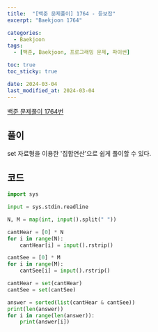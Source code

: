 ```yaml
---
title:  "[백준 문제풀이] 1764 - 듣보잡"
excerpt: "Baekjoon 1764"

categories:
  - Baekjoon
tags:
  - [백준, Baekjoon, 프로그래밍 문제, 파이썬]

toc: true
toc_sticky: true

date: 2024-03-04
last_modified_at: 2024-03-04
---
```


[백준 문제풀이 1764번](https://www.acmicpc.net/problem/1764)
 
## 풀이
set 자료형을 이용한 '집합연산'으로 쉽게 풀이할 수 있다.

## 코드

```py
import sys

input = sys.stdin.readline

N, M = map(int, input().split(" "))

cantHear = [0] * N
for i in range(N):
    cantHear[i] = input().rstrip()

cantSee = [0] * M
for i in range(M):
    cantSee[i] = input().rstrip()

cantHear = set(cantHear)
cantSee = set(cantSee)

answer = sorted(list(cantHear & cantSee))
print(len(answer))
for i in range(len(answer)):
    print(answer[i])
```

